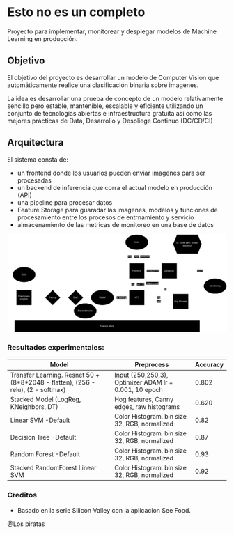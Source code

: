 # Esto no es un completo

Proyecto para implementar, monitorear y desplegar modelos de Machine Learning en producción.

## Objetivo 
El objetivo del proyecto es desarrollar un modelo de Computer Vision que automáticamente realice una clasificación binaria sobre imagenes.

La idea es desarrollar una prueba de concepto de un modelo relativamente sencillo pero estable, mantenible, escalable y eficiente utilizando un conjunto de tecnologías abiertas e infraestructura gratuita así como las mejores prácticas de Data, Desarrollo y Despliege Continuo (DC/CD/CI)

## Arquitectura
El sistema consta de:

- un frontend donde los usuarios pueden enviar imagenes para ser procesadas
- un backend de inferencia que corra el actual modelo en producción (API)
- una pipeline para procesar datos
- Feature Storage para guaradar las imagenes, modelos y funciones de procesamiento entre los procesos de entrnamiento y servicio
- almacenamiento de las metricas de monitoreo en una base de datos

![alt text](https://github.com/pippo-sci/NotHotDog/blob/BaseTransferLearning_CNN/Architecture.drawio.png?raw=true)

### Resultados experimentales:

|Model|Preprocess|Accuracy|
|--|--|--|
|Transfer Learning. Resnet 50 + (8\*8\*2048 - flatten), (256 - relu), (2 - softmax)|Input (250,250,3), Optimizer ADAM lr = 0.001, 10 epoch |0.802 |
|Stacked Model (LogReg, KNeighbors, DT)|Hog features, Canny edges, raw histograms|0.620|
|Linear SVM -Default|Color Histogram. bin size 32, RGB, normalized|0.82|
|Decision Tree -Default|Color Histogram. bin size 32, RGB, normalized|0.87|
|Random Forest -Default|Color Histogram. bin size 32, RGB, normalized|0.93|
|Stacked RandomForest Linear SVM|Color Histogram. bin size 32, RGB, normalized|0.92|


### Creditos
- Basado en la serie Silicon Valley con la aplicacion See Food.

@Los piratas
